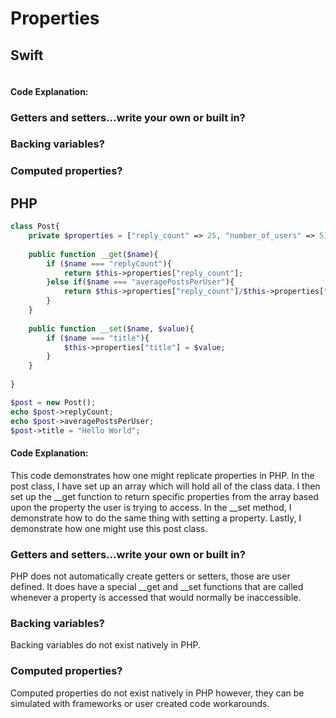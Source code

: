 # Properties

## Swift
```swift
```
#### Code Explanation:

### Getters and setters...write your own or built in?
### Backing variables?
### Computed properties?

## PHP
```php
class Post{
    private $properties = ["reply_count" => 25, "number_of_users" => 5];
    
    public function __get($name){
        if ($name === "replyCount"){
            return $this->properties["reply_count"];
        }else if($name === "averagePostsPerUser"){
            return $this->properties["reply_count"]/$this->properties["number_of_users"];
        }
    }
    
    public function __set($name, $value){
        if ($name === "title"){
            $this->properties["title"] = $value;
        }
    }
    
}

$post = new Post();
echo $post->replyCount;
echo $post->averagePostsPerUser;
$post->title = "Hello World";
```
#### Code Explanation:
This code demonstrates how one might replicate properties in PHP.
In the post class, I have set up an array which will hold all of the
class data. I then set up the __get function to return specific properties
from the array based upon the property the user is trying to access. In the
__set method, I demonstrate how to do the same thing with setting a
property. Lastly, I demonstrate how one might use this post class.

### Getters and setters...write your own or built in?
PHP does not automatically create getters or setters, 
those are user defined. It does have a special __get and __set 
functions that are called whenever a property is accessed that would
normally be inaccessible.

### Backing variables?
Backing variables do not exist natively in PHP.

### Computed properties?
Computed properties do not exist natively in PHP however, 
they can be simulated with frameworks or user created code workarounds.